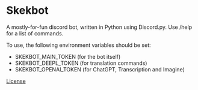 # Skekbot
A mostly-for-fun discord bot, written in Python using Discord.py.
Use /help for a list of commands.

To use, the following environment variables should be set:
- SKEKBOT_MAIN_TOKEN (for the bot itself)
- SKEKBOT_DEEPL_TOKEN (for translation commands)
- SKEKBOT_OPENAI_TOKEN (for ChatGPT, Transcription and Imagine)

[License](https://github.com/Skekdog/Skekbot/blob/main/LICENSE)